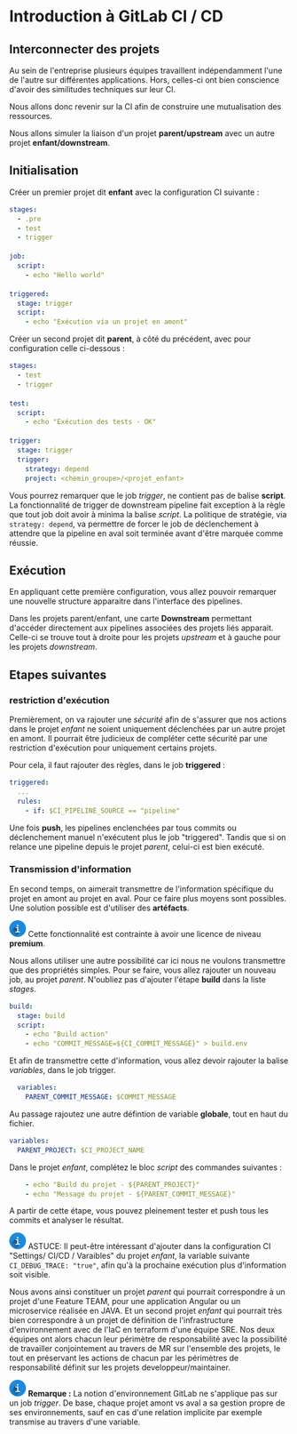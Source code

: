 # Introduction à GitLab CI / CD

## Interconnecter des projets

Au sein de l'entreprise plusieurs équipes travaillent indépendamment l'une de l'autre sur différentes applications. Hors, celles-ci ont bien conscience d'avoir des similitudes techniques sur leur CI.

Nous allons donc revenir sur la CI afin de construire une mutualisation des ressources.

Nous allons simuler la liaison d'un projet **parent/upstream** avec un autre projet **enfant/downstream**.

## Initialisation

Créer un premier projet dit **enfant** avec la configuration CI suivante :

```yml
stages: 
  - .pre
  - test
  - trigger

job:
  script:
    - echo "Hello world"

triggered:
  stage: trigger
  script:
    - echo "Exécution via un projet en amont"
```

Créer un second projet dit **parent**, à côté du précédent, avec pour configuration celle ci-dessous :

```yml
stages:
  - test
  - trigger

test:
  script: 
    - echo "Exécution des tests - OK"

trigger:
  stage: trigger
  trigger:
    strategy: depend
    project: <chemin_groupe>/<projet_enfant>
```

Vous pourrez remarquer que le job *trigger*, ne contient pas de balise **script**. La fonctionnalité de trigger de downstream pipeline fait exception à la règle que tout job doit avoir à minima la balise *script*.
La politique de stratégie, via `strategy: depend`, va permettre de forcer le job de déclenchement à attendre que la pipeline en aval soit terminée avant d'être marquée comme réussie.

## Exécution

En appliquant cette première configuration, vous allez pouvoir remarquer une nouvelle structure apparaitre dans l'interface des pipelines.

Dans les projets parent/enfant, une carte **Downstream** permettant d'accéder directement aux pipelines associées des projets liés apparait. Celle-ci se trouve tout à droite pour les projets *upstream* et à gauche pour les projets *downstream*.

## Etapes suivantes

### restriction d'exécution

Premièrement, on va rajouter une *sécurité* afin de s'assurer que nos actions dans le projet *enfant* ne soient uniquement déclenchées par un autre projet en amont. Il pourrait être judicieux de compléter cette sécurité par une restriction d'exécution pour uniquement certains projets.

Pour cela, il faut rajouter des règles, dans le job **triggered** :

```yml
triggered:
  ...
  rules:
    - if: $CI_PIPELINE_SOURCE == "pipeline"
```

Une fois **push**, les pipelines enclenchées par tous commits ou déclenchement manuel n'exécutent plus le job "triggered".
Tandis que si on relance une pipeline depuis le projet *parent*, celui-ci est bien exécuté.

### Transmission d'information

En second temps, on aimerait transmettre de l'information spécifique du projet en amont au projet en aval. Pour ce faire plus moyens sont possibles. Une solution possible est d'utiliser des **artéfacts**.

![INFO](./assets/info.png) Cette fonctionnalité est contrainte à avoir une licence de niveau **premium**.

Nous allons utiliser une autre possibilité car ici nous ne voulons transmettre que des propriétés simples. Pour se faire, vous allez rajouter un nouveau job, au projet *parent*. N'oubliez pas d'ajouter l'étape **build** dans la liste *stages*.

```yml
build:
  stage: build
  script:
    - echo "Build action"
    - echo "COMMIT_MESSAGE=${CI_COMMIT_MESSAGE}" > build.env
```

Et afin de transmettre cette d'information, vous allez devoir rajouter la balise *variables*, dans le job trigger.

```yml
  variables:
    PARENT_COMMIT_MESSAGE: $COMMIT_MESSAGE
```

Au passage rajoutez une autre défintion de variable **globale**, tout en haut du fichier.

```yml
variables:
  PARENT_PROJECT: $CI_PROJECT_NAME
```

Dans le projet *enfant*, complétez le bloc *script* des commandes suivantes :

```yml
    - echo "Build du projet - ${PARENT_PROJECT}"
    - echo "Message du projet - ${PARENT_COMMIT_MESSAGE}"
```

A partir de cette étape, vous pouvez pleinement tester et push tous les commits et analyser le résultat.

![INFO](./assets/info.png) ASTUCE: Il peut-être intéressant d'ajouter dans la configuration CI "Settings/ CI/CD / Varaibles" du projet *enfant*, la variable suivante `CI_DEBUG_TRACE: "true"`, afin qu'à la prochaine exécution plus d'information soit visible.

Nous avons ainsi constituer un projet *parent* qui pourrait correspondre à un projet d'une Feature TEAM, pour une application Angular ou un microservice réalisée en JAVA. Et un second projet *enfant* qui pourrait très bien correspondre à un projet de définition de l'infrastructure d'environnement avec de l'IaC en terraform d'une équipe SRE. Nos deux équipes ont alors chacun leur périmètre de responsabilité avec la possibilité de travailler conjointement au travers de MR sur l'ensemble des projets, le tout en préservant les actions de chacun par les périmètres de responsabilité définit sur les projets developpeur/maintainer.

![INFO](./assets/info.png) **Remarque :** La notion d'environnement GitLab ne s'applique pas sur un job *trigger*. De base, chaque projet amont vs aval a sa gestion propre de ses environnements, sauf en cas d'une relation implicite par exemple transmise au travers d'une variable.
